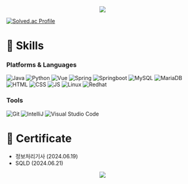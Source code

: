 <div align=center>
	<img src="https://capsule-render.vercel.app/api?type=waving&color=BFB5D7&height=200&section=header&text=Mingoo%20Github!&&fontColor=FFFFFF&fontSize=80" />	
</div>

[![Solved.ac Profile](http://mazassumnida.wtf/api/v2/generate_badge?boj=happyalsrn)](https://solved.ac/happyalsrn/)


# 💪 Skills
### Platforms & Languages
![Java](https://img.shields.io/badge/Java-007396.svg?&style=for-the-badge&logo=Java&logoColor=white)
![Python](https://img.shields.io/badge/python-3776AB.svg?&style=for-the-badge&logo=python&logoColor=white)
![Vue](https://img.shields.io/badge/vuedotjs-4FC08D.svg?&style=for-the-badge&logo=vuedotjs&logoColor=white)
![Spring](https://img.shields.io/badge/spring-6DB33F.svg?&style=for-the-badge&logo=spring&logoColor=white)
![Springboot](https://img.shields.io/badge/springboot-6DB33F.svg?&style=for-the-badge&logo=springboot&logoColor=white)
![MySQL](https://img.shields.io/badge/mysql-4479A1.svg?&style=for-the-badge&logo=mysql&logoColor=white)
![MariaDB](https://img.shields.io/badge/mariadb-003545.svg?&style=for-the-badge&logo=mariadb&logoColor=white)<br>
![HTML](https://img.shields.io/badge/html5-E34F26.svg?&style=for-the-badge&logo=html5&logoColor=white)
![CSS](https://img.shields.io/badge/css3-1572B6.svg?&style=for-the-badge&logo=css3&logoColor=white)
![JS](https://img.shields.io/badge/javascript-F7DF1E.svg?&style=for-the-badge&logo=javascript&logoColor=white)
![Linux](https://img.shields.io/badge/linux-FCC624.svg?&style=for-the-badge&logo=linux&logoColor=white)
![Redhat](https://img.shields.io/badge/redhat-EE0000.svg?&style=for-the-badge&logo=redhat&logoColor=white)<br>

### Tools
![Git](https://img.shields.io/badge/git-F05032.svg?&style=for-the-badge&logo=git&logoColor=white)
![IntelliJ](https://img.shields.io/badge/intellij%20idea-000000.svg?&style=for-the-badge&logo=Eclipse%20IDE&logoColor=white)
![Visual Studio Code](https://img.shields.io/badge/Visual%20Studio%20Code-007ACC.svg?&style=for-the-badge&logo=Visual%20Studio%20Code&logoColor=white)


# 🪪 Certificate 
- 정보처리기사 (2024.06.19)
- SQLD (2024.06.21)

<div align=center>
	<img src="https://capsule-render.vercel.app/api?type=waving&color=BFB5D7&height=200&section=footer" />
</div>


<!-- ![로고명](https://img.shields.io/badge/로고명-원하는색상코드.svg?&style=for-the-badge&logo=로고명&logoColor=로고색상) -->
